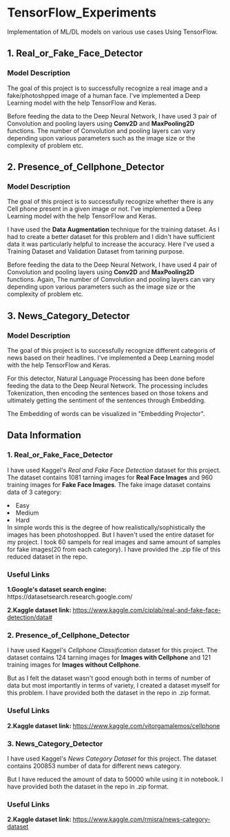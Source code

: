 # TensorFlow_Experiments
Implementation of ML/DL models on various use cases Using TensorFlow.

<h2>1. Real_or_Fake_Face_Detector</h2>

<h3> Model Description</h3>
The goal of this project is to successfully recognize a real image and a fake/photoshpped image of a human face. I've implemented a Deep Learning model with the help TensorFlow and Keras.


Before feeding the data to the Deep Neural Network, I have used 3 pair of Convolution and pooling layers using <b>Conv2D</b> and <b>MaxPooling2D</b> functions. The number of Convolution and pooling layers can vary depending upon various parameters such as the image size or the complexity of problem etc.

<h2>2. Presence_of_Cellphone_Detector</h2>

<h3> Model Description</h3>
The goal of this project is to successfully recognize whether there is any Cell phone present in a given image or not. I've implemented a Deep Learning model with the help TensorFlow and Keras.

I have used the <b>Data Augmentation</b> technique for the training dataset. As I had to create a better dataset for this problem and I didn't have sufficient data it was particularly helpful to increase the accuracy. Here I've used a Training Dataset and Validation Dataset from tarining purpose.

Before feeding the data to the Deep Neural Network, I have used 4 pair of Convolution and pooling layers using <b>Conv2D</b> and <b>MaxPooling2D</b> functions. Again, The number of Convolution and pooling layers can vary depending upon various parameters such as the image size or the complexity of problem etc.

<h2>3. News_Category_Detector</h2>

<h3> Model Description</h3>
The goal of this project is to successfully recognize different categoris of news based on their headlines. I've implemented a Deep Learning model with the help TensorFlow and Keras.


For this detector, Natural Language Processing has been done before feeding the data to the Deep Neural Network. The processing includes Tokenization, then encoding the sentences based on those tokens and ultimately getting the sentiment of the sentences through Embedding.

The Embedding of words can be visualized in "Embedding Projector". 

<h2>Data Information</h2>

<h3>1. Real_or_Fake_Face_Detector</h3>

I have used Kaggel's <i>Real and Fake Face Detection</i> dataset for this project. The dataset contains 1081 tarning images for <b>Real Face Images</b> and 960 training images for <b>Fake Face Images</b>. The fake image dataset contains data of 3 category:
<li>Easy</li>
<li>Medium</li>
<li>Hard</li>
In simple words this is the degree of how realistically/sophistically the images has been photoshopped. But I haven't used the entire dataset for my project. I took 60 sampels for real images and same amount of samples for fake images(20 from each category). I have provided the .zip file of this reduced dataset in the repo.

<h3>Useful Links</h3>
<strong>1.Google's dataset search engine: </strong>https://datasetsearch.research.google.com/

<strong>2.Kaggle dataset link: </strong>https://www.kaggle.com/ciplab/real-and-fake-face-detection/data#

<h3>2. Presence_of_Cellphone_Detector</h3>

I have used Kaggel's <i>Cellphone Classification</i> dataset for this project. The dataset contains 124 tarning images for <b>Images with Cellphone</b> and 121 training images for <b>Images without Cellphone</b>. 

But as I felt the dataset wasn't good enough both in terms of number of data but most importantly in terms of variety, I created a dataset myself for this problem. I have provided both the dataset in the repo in 
.zip format.

<h3>Useful Links</h3>

<strong>2.Kaggle dataset link: </strong>https://www.kaggle.com/vitorgamalemos/cellphone

<h3>3. News_Category_Detector</h3>

I have used Kaggel's <i>News Category Dataset</i> for this project. The dataset contains 200853 number of data for different news category. 

But I have reduced the amount of data to 50000 while using it in notebook. I have provided both the dataset in the repo in .zip format.

<h3>Useful Links</h3>

<strong>2.Kaggle dataset link: </strong>https://www.kaggle.com/rmisra/news-category-dataset




